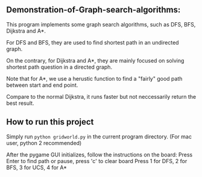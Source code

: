 ## Demonstration-of-Graph-search-algorithms:

This program implements some graph search algorithms, such as DFS, BFS, Dijkstra and A*.

For DFS and BFS, they are used to find shortest path in an undirected graph. 

On the contrary, for Dijkstra and A*, they are mainly focused on solving shortest path question in a directed graph.

Note that for A*, we use a herustic function to find a "fairly" good path between start and end point. 

Compare to the normal Dijkstra, it runs faster but not neccessarily return the best result.

## How to run this project

Simply run `python gridworld.py` in the current program directory.
(For mac user, python 2 recommended)

After the pygame GUI initializes, follow the instructions on the board:
Press Enter to find path or pause, press 'c' to clear board
Press 1 for DFS, 2 for BFS, 3 for UCS, 4 for A*
